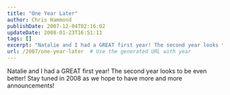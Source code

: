 ```yaml
---
title: "One Year Later"
author: Chris Hammond
publishDate: 2007-12-04T02:16:02
updateDate: 2008-01-23T16:51:11
tags: []
excerpt: "Natalie and I had a GREAT first year! The second year looks to be even better! Stay tuned in 2008 as we hope to have more and more..."
url: /2007/one-year-later  # Use the generated URL with year
---
```

<p>Natalie and I had a GREAT first year! The second year looks to be even better! Stay tuned in 2008 as we hope to have more and more announcements!</p>
